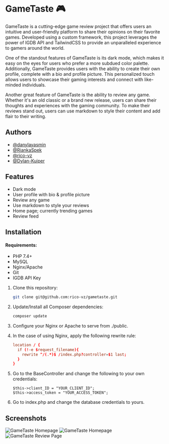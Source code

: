 
# GameTaste 🎮

GameTaste is a cutting-edge game review project that offers users an intuitive and user-friendly platform to share their opinions on their favorite games. Developed using a custom framework, this project leverages the power of IGDB API and TailwindCSS to provide an unparalleled experience to gamers around the world.

One of the standout features of GameTaste is its dark mode, which makes it easy on the eyes for users who prefer a more subdued color palette. Additionally, GameTaste provides users with the ability to create their own profile, complete with a bio and profile picture. This personalized touch allows users to showcase their gaming interests and connect with like-minded individuals.

Another great feature of GameTaste is the ability to review any game. Whether it's an old classic or a brand new release, users can share their thoughts and experiences with the gaming community. To make their reviews stand out, users can use markdown to style their content and add flair to their writing.
## Authors

- [@danylayasmin](https://github.com/danylayasmin)
- [@RiankaSpek](https://github.com/RiankaSpek)
- [@rico-vz](https://github.com/rico-vz)
- [@Dylan-Kuiper](https://github.com/Dylan-Kuiper)
## Features

- Dark mode
- User profile with bio & profile picture
- Review any game
- Use markdown to style your reviews
- Home page; currently trending games
- Review feed
## Installation

#### Requirements:
- PHP 7.4+
- MySQL
- Nginx/Apache
- Git
- IGDB API Key

1. Clone this repository:
    ```bash 
    git clone git@github.com:rico-vz/gametaste.git
    ```

2. Update/Install all Composer dependencies:
    ```bash 
    composer update
    ```

3. Configure your Nginx or Apache to serve from ./public.

4. In the case of using Nginx, apply the following rewrite rule:
    ```conf
    location / {
      if (!-e $request_filename){
        rewrite ^/(.*)$ /index.php?controller=$1 last;
      }
    }
    ```

5. Go to the BaseController and change the following to your own credentials:
    ```
    $this->client_ID = "YOUR_CLIENT_ID";
    $this->access_token = "YOUR_ACCESS_TOKEN";
    ```


6. Go to index.php and change the database credentials to yours.

## Screenshots

![GameTaste Homepage](https://i.imgur.com/1r7uUVg.png)
![GameTaste Homepage](https://i.imgur.com/fGP80zs.png)
![GameTaste Review Page](https://i.imgur.com/n5XxIj2.png)